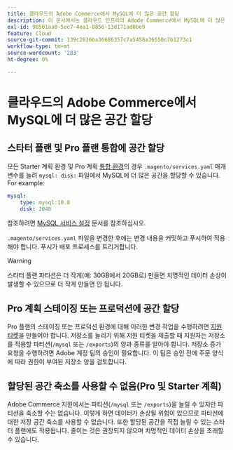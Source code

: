 ```yaml
---
title: 클라우드의 Adobe Commerce에서 MySQL에 더 많은 공간 할당
description: 이 문서에서는 클라우드 인프라의 Adode Commerce에서 MySQL에 더 많은 공간을 할당하는 방법에 대한 지침을 제공합니다.
exl-id: 98501aa0-5ec7-4ea1-8856-13d171ad0be9
feature: Cloud
source-git-commit: 139c2836ba36686357c7a5458a36550c7b1273c1
workflow-type: tm+mt
source-wordcount: '283'
ht-degree: 0%

---
```


# 클라우드의 Adobe Commerce에서 MySQL에 더 많은 공간 할당


## 스타터 플랜 및 Pro 플랜 통합에 공간 할당

모든 Starter 계획 환경 및 Pro 계획 [통합 환경](https://experienceleague.adobe.com/ko/docs/experience-cloud-kcs/kbarticles/ka-27242)의 경우 `.magento/services.yaml` 매개 변수를 늘려 `mysql: disk:` 파일에서 MySQL에 더 많은 공간을 할당할 수 있습니다. For example:

```yaml
mysql:
    type: mysql:10.0
    disk: 2048
```

참조하려면 [MySQL 서비스 설정](https://experienceleague.adobe.com/ko/docs/commerce-cloud-service/user-guide/configure/service/mysql) 문서를 참조하십시오.

`.magento/services.yaml` 파일을 변경한 후에는 변경 내용을 커밋하고 푸시하여 적용해야 합니다. 푸시가 배포 프로세스를 트리거합니다.

>[!WARNING]
>
>스타터 플랜 파티션은 더 작게(예: 30GB에서 20GB로) 만들면 치명적인 데이터 손상이 발생할 수 있으므로 더 작게 만들면 안 됩니다.

## Pro 계획 스테이징 또는 프로덕션에 공간 할당

Pro 플랜의 스테이징 또는 프로덕션 환경에 대해 이러한 변경 작업을 수행하려면 [지원 티켓](/help/help-center-guide/help-center/magento-help-center-user-guide.md#merchant-not-displayed)을 만들어야 합니다. 저장소를 늘리기 위해 지원 티켓을 제출할 때 지원자는 저장소를 적용할 파티션(`/mysql` 또는 `/exports`)의 양과 종류를 알아야 합니다. 저장소 증가 요청을 수행하려면 Adobe 계정 팀의 승인이 필요합니다. 이 팀은 승인 전에 주문 양식에 따라 권한이 부여된 저장소 양을 검토합니다.

## 할당된 공간 축소를 사용할 수 없음(Pro 및 Starter 계획)

Adobe Commerce 지원에서는 파티션(`/mysql` 또는 `/exports`)을 늘릴 수 있지만 파티션을 축소할 수는 없습니다. 이렇게 하면 데이터가 손상될 위험이 있으므로 파티션에 대한 저장 공간 축소를 사용할 수 없습니다.
또한 할당된 공간을 직접 늘릴 수 있는 스타터 플랜에도 적용됩니다. 줄이는 것은 권장되지 않으며 치명적인 데이터 손상을 초래할 수 있습니다.
